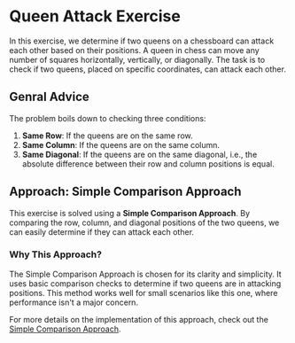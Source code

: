 # Queen Attack Exercise

In this exercise, we determine if two queens on a chessboard can attack each other based on their positions.
A queen in chess can move any number of squares horizontally, vertically, or diagonally.
The task is to check if two queens, placed on specific coordinates, can attack each other.

## Genral Advice

The problem boils down to checking three conditions:

1. **Same Row**: If the queens are on the same row.
2. **Same Column**: If the queens are on the same column.
3. **Same Diagonal**: If the queens are on the same diagonal, i.e., the absolute difference between their row and column positions is equal.

## Approach: Simple Comparison Approach

This exercise is solved using a **Simple Comparison Approach**.
By comparing the row, column, and diagonal positions of the two queens, we can easily determine if they can attack each other.

### Why This Approach?

The Simple Comparison Approach is chosen for its clarity and simplicity.
It uses basic comparison checks to determine if two queens are in attacking positions.
This method works well for small scenarios like this one, where performance isn't a major concern.

For more details on the implementation of this approach, check out the [Simple Comparison Approach][simple-comparison-approach].

[simple-comparison-approach]: https://exercism.org/tracks/java/exercises/queen-attack/approaches/simple-comparison
